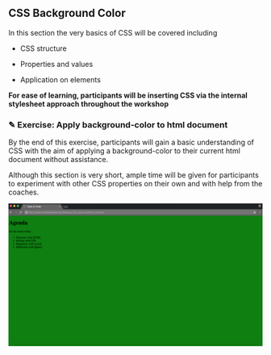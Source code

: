 ## CSS Background Color

In this section the very basics of CSS will be covered including

* CSS structure

* Properties and values

* Application on elements

**For ease of learning, participants will be inserting CSS via the internal
stylesheet approach throughout the workshop**

### ✎ Exercise: Apply background-color to html document

By the end of this exercise, participants will gain a basic understanding of CSS
with the aim of applying a background-color to their current html document without
assistance.

Although this section is very short, ample time will be given for participants to
experiment with other CSS properties on their own and with help from the coaches.

![](https://raw.githubusercontent.com/Codaisseur/taste-of-code-balloon-game/master/Screenshots/css_background.png)
